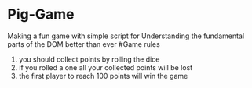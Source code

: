# Pig-Game
Making a fun game with simple script for Understanding the fundamental parts of the DOM better than ever
 #Game rules 
 1. you should collect points by rolling the dice
 2. if you rolled a one all your collected points will be lost
 3. the first player to reach 100 points will win the game
